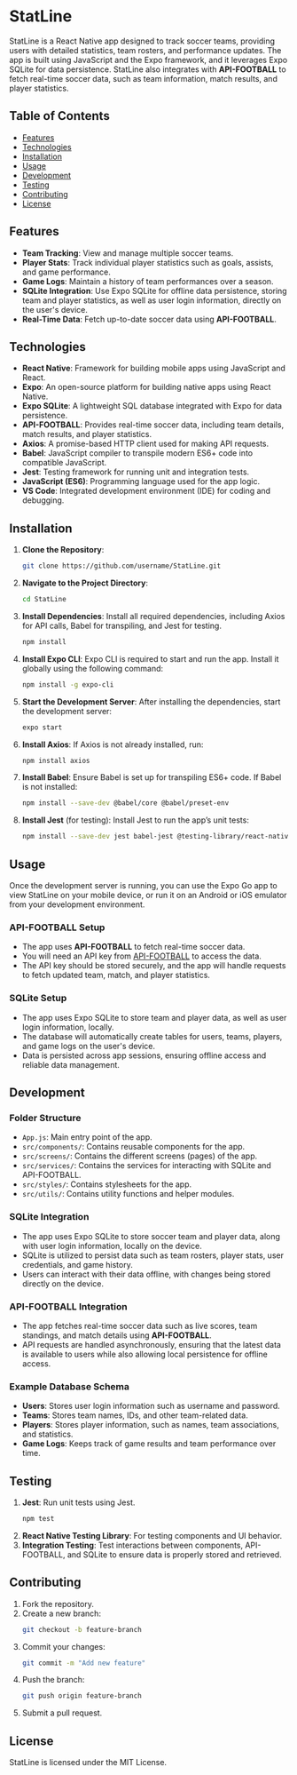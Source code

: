 # StatLine

StatLine is a React Native app designed to track soccer teams, providing users with detailed statistics, team rosters, and performance updates. The app is built using JavaScript and the Expo framework, and it leverages Expo SQLite for data persistence. StatLine also integrates with **API-FOOTBALL** to fetch real-time soccer data, such as team information, match results, and player statistics.

## Table of Contents
- [Features](#features)
- [Technologies](#technologies)
- [Installation](#installation)
- [Usage](#usage)
- [Development](#development)
- [Testing](#testing)
- [Contributing](#contributing)
- [License](#license)

## Features
- **Team Tracking**: View and manage multiple soccer teams.
- **Player Stats**: Track individual player statistics such as goals, assists, and game performance.
- **Game Logs**: Maintain a history of team performances over a season.
- **SQLite Integration**: Use Expo SQLite for offline data persistence, storing team and player statistics, as well as user login information, directly on the user's device.
- **Real-Time Data**: Fetch up-to-date soccer data using **API-FOOTBALL**.

## Technologies
- **React Native**: Framework for building mobile apps using JavaScript and React.
- **Expo**: An open-source platform for building native apps using React Native.
- **Expo SQLite**: A lightweight SQL database integrated with Expo for data persistence.
- **API-FOOTBALL**: Provides real-time soccer data, including team details, match results, and player statistics.
- **Axios**: A promise-based HTTP client used for making API requests.
- **Babel**: JavaScript compiler to transpile modern ES6+ code into compatible JavaScript.
- **Jest**: Testing framework for running unit and integration tests.
- **JavaScript (ES6)**: Programming language used for the app logic.
- **VS Code**: Integrated development environment (IDE) for coding and debugging.

## Installation

1. **Clone the Repository**:
    ```bash
    git clone https://github.com/username/StatLine.git
    ```

2. **Navigate to the Project Directory**:
    ```bash
    cd StatLine
    ```

3. **Install Dependencies**:
    Install all required dependencies, including Axios for API calls, Babel for transpiling, and Jest for testing.
    ```bash
    npm install
    ```

4. **Install Expo CLI**:
    Expo CLI is required to start and run the app. Install it globally using the following command:
    ```bash
    npm install -g expo-cli
    ```

5. **Start the Development Server**:
    After installing the dependencies, start the development server:
    ```bash
    expo start
    ```

6. **Install Axios**:
    If Axios is not already installed, run:
    ```bash
    npm install axios
    ```

7. **Install Babel**:
    Ensure Babel is set up for transpiling ES6+ code. If Babel is not installed:
    ```bash
    npm install --save-dev @babel/core @babel/preset-env
    ```

8. **Install Jest** (for testing):
    Install Jest to run the app’s unit tests:
    ```bash
    npm install --save-dev jest babel-jest @testing-library/react-native
    ```

## Usage

Once the development server is running, you can use the Expo Go app to view StatLine on your mobile device, or run it on an Android or iOS emulator from your development environment.

### API-FOOTBALL Setup
- The app uses **API-FOOTBALL** to fetch real-time soccer data.
- You will need an API key from [API-FOOTBALL](https://www.api-football.com/) to access the data.
- The API key should be stored securely, and the app will handle requests to fetch updated team, match, and player statistics.

### SQLite Setup
- The app uses Expo SQLite to store team and player data, as well as user login information, locally.
- The database will automatically create tables for users, teams, players, and game logs on the user's device.
- Data is persisted across app sessions, ensuring offline access and reliable data management.

## Development

### Folder Structure
- `App.js`: Main entry point of the app.
- `src/components/`: Contains reusable components for the app.
- `src/screens/`: Contains the different screens (pages) of the app.
- `src/services/`: Contains the services for interacting with SQLite and API-FOOTBALL.
- `src/styles/`: Contains stylesheets for the app.
- `src/utils/`: Contains utility functions and helper modules.

### SQLite Integration
- The app uses Expo SQLite to store soccer team and player data, along with user login information, locally on the device.
- SQLite is utilized to persist data such as team rosters, player stats, user credentials, and game history.
- Users can interact with their data offline, with changes being stored directly on the device.

### API-FOOTBALL Integration
- The app fetches real-time soccer data such as live scores, team standings, and match details using **API-FOOTBALL**.
- API requests are handled asynchronously, ensuring that the latest data is available to users while also allowing local persistence for offline access.

### Example Database Schema
- **Users**: Stores user login information such as username and password.
- **Teams**: Stores team names, IDs, and other team-related data.
- **Players**: Stores player information, such as names, team associations, and statistics.
- **Game Logs**: Keeps track of game results and team performance over time.

## Testing

1. **Jest**: Run unit tests using Jest.
   ```bash
   npm test
2. **React Native Testing Library**: For testing components and UI behavior.
3. **Integration Testing**: Test interactions between components, API-FOOTBALL, and SQLite to ensure data is properly stored and retrieved.

## Contributing

1. Fork the repository.
2. Create a new branch:
    ```bash
    git checkout -b feature-branch
    ```
3. Commit your changes:
    ```bash
    git commit -m "Add new feature"
    ```
4. Push the branch:
    ```bash
    git push origin feature-branch
    ```
5. Submit a pull request.

## License

StatLine is licensed under the MIT License.
